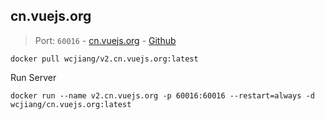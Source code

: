 cn.vuejs.org
---

> Port: `60016` - [cn.vuejs.org](https://cn.vuejs.org/) - [Github](https://github.com/vuejs/cn.vuejs.org)

```shell
docker pull wcjiang/v2.cn.vuejs.org:latest
```

Run Server

```shell
docker run --name v2.cn.vuejs.org -p 60016:60016 --restart=always -d wcjiang/cn.vuejs.org:latest
```
